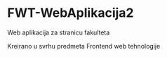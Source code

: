 # FWT-WebAplikacija2

Web aplikacija za stranicu fakulteta

Kreirano u svrhu predmeta Frontend web tehnologije
